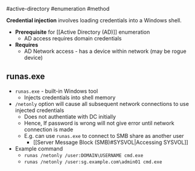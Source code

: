 #active-directory #enumeration #method

**Credential injection** involves loading credentials into a Windows shell.

- **Prerequisite** for [[Active Directory (AD)]] enumeration
	- AD access requires domain credentials
- **Requires**
	- AD Network access - has a device within network (may be rogue device)

## runas.exe
- `runas.exe` - built-in Windows tool
	- Injects credentials into shell memory
- `/netonly` option will cause all subsequent network connections to use injected credentials
	- Does not authentiate with DC initially
	- Hence, If password is wrong will not give error until network connection is made
	- E.g. can use `runas.exe` to connect to SMB share as another user
		- [[Server Message Block (SMB)#SYSVOL|Accessing SYSVOL]]
- Example command
	- `runas /netonly /user:DOMAIN\USERNAME cmd.exe`
	- `runas /netonly /user:sg.example.com\admin01 cmd.exe`
